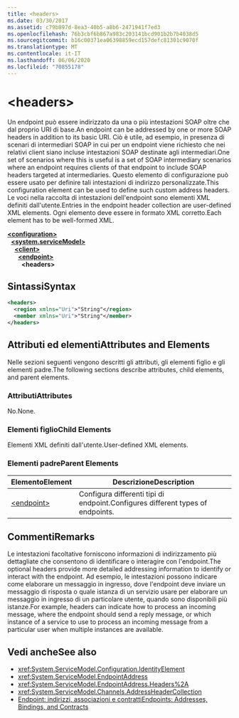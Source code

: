 ```yaml
---
title: <headers>
ms.date: 03/30/2017
ms.assetid: c79b897d-8ea3-40b5-a8b6-2471941f7ed3
ms.openlocfilehash: 76b3cbf6b867a983c203141bcd901b2b7b4038d5
ms.sourcegitcommit: b16c00371ea06398859ecd157defc81301c9070f
ms.translationtype: MT
ms.contentlocale: it-IT
ms.lasthandoff: 06/06/2020
ms.locfileid: "70855178"
---
```

# \<headers>
<span data-ttu-id="7fd3e-101">Un endpoint può essere indirizzato da una o più intestazioni SOAP oltre che dal proprio URI di base.</span><span class="sxs-lookup"><span data-stu-id="7fd3e-101">An endpoint can be addressed by one or more SOAP headers in addition to its basic URI.</span></span> <span data-ttu-id="7fd3e-102">Ciò è utile, ad esempio, in presenza di scenari di intermediari SOAP in cui per un endpoint viene richiesto che nei relativi client siano incluse intestazioni SOAP destinate agli intermediari.</span><span class="sxs-lookup"><span data-stu-id="7fd3e-102">One set of scenarios where this is useful is a set of SOAP intermediary scenarios where an endpoint requires clients of that endpoint to include SOAP headers targeted at intermediaries.</span></span> <span data-ttu-id="7fd3e-103">Questo elemento di configurazione può essere usato per definire tali intestazioni di indirizzo personalizzate.</span><span class="sxs-lookup"><span data-stu-id="7fd3e-103">This configuration element can be used to define such custom address headers.</span></span> <span data-ttu-id="7fd3e-104">Le voci nella raccolta di intestazioni dell'endpoint sono elementi XML definiti dall'utente.</span><span class="sxs-lookup"><span data-stu-id="7fd3e-104">Entries in the endpoint header collection are user-defined XML elements.</span></span> <span data-ttu-id="7fd3e-105">Ogni elemento deve essere in formato XML corretto.</span><span class="sxs-lookup"><span data-stu-id="7fd3e-105">Each element has to be well-formed XML.</span></span>  
  
[**\<configuration>**](../configuration-element.md)\
&nbsp;&nbsp;[**\<system.serviceModel>**](system-servicemodel.md)\
&nbsp;&nbsp;&nbsp;&nbsp;[**\<client>**](client.md)\
&nbsp;&nbsp;&nbsp;&nbsp;&nbsp;&nbsp;[**\<endpoint>**](endpoint-of-client.md)\
&nbsp;&nbsp;&nbsp;&nbsp;&nbsp;&nbsp;&nbsp;&nbsp;**\<headers>**  
  
## <a name="syntax"></a><span data-ttu-id="7fd3e-106">Sintassi</span><span class="sxs-lookup"><span data-stu-id="7fd3e-106">Syntax</span></span>  
  
```xml  
<headers>
  <region xmlns="Uri">"String"</region>
  <member xmlns="Uri">"String"</member>
</headers>
```  
  
## <a name="attributes-and-elements"></a><span data-ttu-id="7fd3e-107">Attributi ed elementi</span><span class="sxs-lookup"><span data-stu-id="7fd3e-107">Attributes and Elements</span></span>  
 <span data-ttu-id="7fd3e-108">Nelle sezioni seguenti vengono descritti gli attributi, gli elementi figlio e gli elementi padre.</span><span class="sxs-lookup"><span data-stu-id="7fd3e-108">The following sections describe attributes, child elements, and parent elements.</span></span>  
  
### <a name="attributes"></a><span data-ttu-id="7fd3e-109">Attributi</span><span class="sxs-lookup"><span data-stu-id="7fd3e-109">Attributes</span></span>  
 <span data-ttu-id="7fd3e-110">No.</span><span class="sxs-lookup"><span data-stu-id="7fd3e-110">None.</span></span>  
  
### <a name="child-elements"></a><span data-ttu-id="7fd3e-111">Elementi figlio</span><span class="sxs-lookup"><span data-stu-id="7fd3e-111">Child Elements</span></span>  
 <span data-ttu-id="7fd3e-112">Elementi XML definiti dall'utente.</span><span class="sxs-lookup"><span data-stu-id="7fd3e-112">User-defined XML elements.</span></span>  
  
### <a name="parent-elements"></a><span data-ttu-id="7fd3e-113">Elementi padre</span><span class="sxs-lookup"><span data-stu-id="7fd3e-113">Parent Elements</span></span>  
  
|<span data-ttu-id="7fd3e-114">Elemento</span><span class="sxs-lookup"><span data-stu-id="7fd3e-114">Element</span></span>|<span data-ttu-id="7fd3e-115">Descrizione</span><span class="sxs-lookup"><span data-stu-id="7fd3e-115">Description</span></span>|  
|-------------|-----------------|  
|[\<endpoint>](endpoint-of-client.md)|<span data-ttu-id="7fd3e-116">Configura differenti tipi di endpoint.</span><span class="sxs-lookup"><span data-stu-id="7fd3e-116">Configures different types of endpoints.</span></span>|  
  
## <a name="remarks"></a><span data-ttu-id="7fd3e-117">Commenti</span><span class="sxs-lookup"><span data-stu-id="7fd3e-117">Remarks</span></span>  
 <span data-ttu-id="7fd3e-118">Le intestazioni facoltative forniscono informazioni di indirizzamento più dettagliate che consentono di identificare o interagire con l'endpoint.</span><span class="sxs-lookup"><span data-stu-id="7fd3e-118">The optional headers provide more detailed addressing information to identify or interact with the endpoint.</span></span> <span data-ttu-id="7fd3e-119">Ad esempio, le intestazioni possono indicare come elaborare un messaggio in ingresso, dove l'endpoint deve inviare un messaggio di risposta o quale istanza di un servizio usare per elaborare un messaggio in ingresso di un particolare utente, quando sono disponibili più istanze.</span><span class="sxs-lookup"><span data-stu-id="7fd3e-119">For example, headers can indicate how to process an incoming message, where the endpoint should send a reply message, or which instance of a service to use to process an incoming message from a particular user when multiple instances are available.</span></span>  
  
## <a name="see-also"></a><span data-ttu-id="7fd3e-120">Vedi anche</span><span class="sxs-lookup"><span data-stu-id="7fd3e-120">See also</span></span>

- <xref:System.ServiceModel.Configuration.IdentityElement>
- <xref:System.ServiceModel.EndpointAddress>
- <xref:System.ServiceModel.EndpointAddress.Headers%2A>
- <xref:System.ServiceModel.Channels.AddressHeaderCollection>
- [<span data-ttu-id="7fd3e-121">Endpoint: indirizzi, associazioni e contratti</span><span class="sxs-lookup"><span data-stu-id="7fd3e-121">Endpoints: Addresses, Bindings, and Contracts</span></span>](../../../wcf/feature-details/endpoints-addresses-bindings-and-contracts.md)
